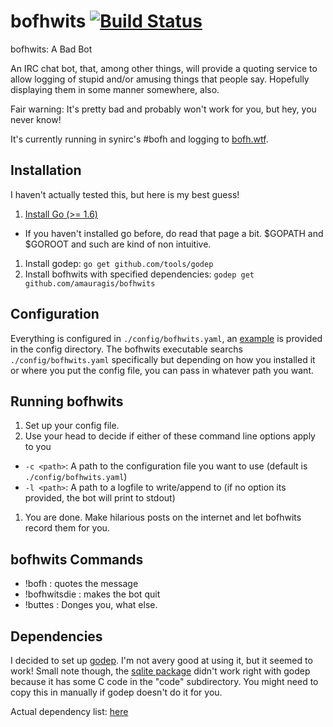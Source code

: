 bofhwits  [![Build Status](https://travis-ci.org/amauragis/bofhwits.svg?branch=master)](https://travis-ci.org/amauragis/bofhwits)
========

bofhwits: A Bad Bot

An IRC chat bot, that, among other things, will provide a quoting service to allow logging of stupid
and/or amusing things that people say.  Hopefully displaying them in some manner somewhere, also.

Fair warning: It's pretty bad and probably won't work for you, but hey, you never know!

It's currently running in synirc's #bofh and logging to  [bofh.wtf](https://bofh.wtf).

Installation
------------
I haven't actually tested this, but here is my best guess!

1. [Install Go (>= 1.6)](https://golang.org/doc/install)
  - If you haven't installed go before, do read that page a bit.  $GOPATH and $GOROOT and such are kind of
    non intuitive.
1. Install godep: `go get github.com/tools/godep`
1. Install bofhwits with specified dependencies: `godep get github.com/amauragis/bofhwits`


Configuration
-------------
Everything is configured in `./config/bofhwits.yaml`, an [example](config/bofhwits.example.yaml) is
provided in the config directory.  The bofhwits executable searchs `./config/bofhwits.yaml` specifically
but depending on how you installed it or where you put the config file, you can pass in whatever path
you want.

Running bofhwits
----------------
1. Set up your config file.
1. Use your head to decide if either of these command line options apply to you
 - `-c <path>`: A path to the configuration file you want to use (default is `./config/bofhwits.yaml`)
 - `-l <path>`: A path to a logfile to write/append to (if no option its provided, the bot will print to stdout)
1. You are done.  Make hilarious posts on the internet and let bofhwits record them for you.

bofhwits Commands
-----------------
 - !bofh <msg> : quotes the message
 - !bofhwitsdie : makes the bot quit
 - !buttes : Donges you, what else.

Dependencies
------------
I decided to set up [godep](https://github.com/tools/godep).  I'm not avery good at using it, but it
seemed to work!  Small note though, the [sqlite package](https://github.com/mattn/go-sqlite3) didn't
work right with godep because it has some C code in the "code" subdirectory.  You might need to copy
this in manually if godep doesn't do it for you.

Actual dependency list: [here](Godeps/Godeps.json)
